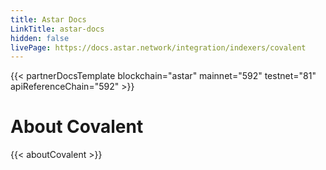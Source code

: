 ```yaml
---
title: Astar Docs
LinkTitle: astar-docs
hidden: false
livePage: https://docs.astar.network/integration/indexers/covalent
---
```


{{< partnerDocsTemplate blockchain="astar" mainnet="592" testnet="81" apiReferenceChain="592" >}}
&nbsp;
# About Covalent
{{< aboutCovalent >}}
